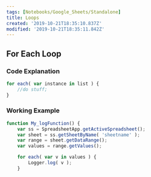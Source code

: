```yaml
---
tags: [Notebooks/Google_Sheets/Standalone]
title: Loops
created: '2019-10-21T18:35:10.837Z'
modified: '2019-10-21T18:35:11.842Z'
---
```


## For Each Loop

### Code Explanation

``` javascript
for each( var instance in list ) {
	//do stuff;
}
```

### Working Example

``` javascript
function My_logFunction() {
    var ss = SpreadsheetApp.getActiveSpreadsheet();
    var sheet = ss.getSheetByName( 'sheetname' );
    var range = sheet.getDataRange();
    var values = range.getValues();

    for each( var v in values ) {
    	Logger.log( v );
    }
```